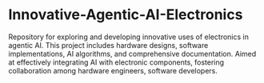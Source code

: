 # Innovative-Agentic-AI-Electronics
Repository for exploring and developing innovative uses of electronics in agentic AI. This project includes hardware designs, software implementations, AI algorithms, and comprehensive documentation. Aimed at effectively integrating AI with electronic components, fostering collaboration among hardware engineers, software developers.
